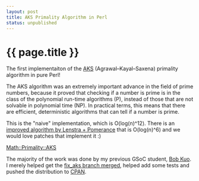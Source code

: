 ```yaml
---
layout: post
title: AKS Primality Algorithm in Perl
status: unpublished
---
```


# {{ page.title }}

The first implementaiton of the
[AKS](https://en.wikipedia.org/wiki/AKS_primality_test) (Agrawal–Kayal–Saxena)
primality algorithm in pure Perl!

The AKS algorithm was an extremely important advance in the field of prime numbers,
because it proved that checking if a number is prime is in the class of the polynomial
run-time algorithms (P), instead of those that are not solvable in polynomial time (NP).
In practical terms, this means that there are efficient, deterministic algorithms that
can tell if a number is prime.

This is the "naive" implementation, which is O(log(n)^12). There is an
[improved algorithm by Lenstra +
Pomerance](http://www.math.dartmouth.edu/~carlp/PDF/complexity12.pdf) that is
O(log(n)^6) and we would love patches that implement it :)

[Math::Primality::AKS](https://metacpan.org/module/Math::Primality::AKS)

The majority of the work was done by my previous GSoC student, [Bob Kuo](https://twitter.com/bubaflub). I
merely helped get the [fix_aks branch merged](https://github.com/leto/math--primality/commit/1c6545f8f7a464bf5a5066cc4ef0d06532631588), helped add some tests and pushed
the distribution to [CPAN](http://cpan.org).
